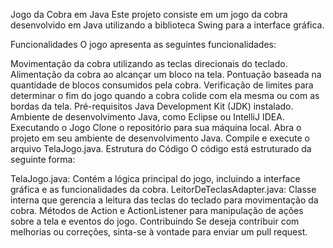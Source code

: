Jogo da Cobra em Java
Este projeto consiste em um jogo da cobra desenvolvido em Java utilizando a biblioteca Swing para a interface gráfica.

Funcionalidades
O jogo apresenta as seguintes funcionalidades:

Movimentação da cobra utilizando as teclas direcionais do teclado.
Alimentação da cobra ao alcançar um bloco na tela.
Pontuação baseada na quantidade de blocos consumidos pela cobra.
Verificação de limites para determinar o fim do jogo quando a cobra colide com ela mesma ou com as bordas da tela.
Pré-requisitos
Java Development Kit (JDK) instalado.
Ambiente de desenvolvimento Java, como Eclipse ou IntelliJ IDEA.
Executando o Jogo
Clone o repositório para sua máquina local.
Abra o projeto em seu ambiente de desenvolvimento Java.
Compile e execute o arquivo TelaJogo.java.
Estrutura do Código
O código está estruturado da seguinte forma:

TelaJogo.java: Contém a lógica principal do jogo, incluindo a interface gráfica e as funcionalidades da cobra.
LeitorDeTeclasAdapter.java: Classe interna que gerencia a leitura das teclas do teclado para movimentação da cobra.
Métodos de Action e ActionListener para manipulação de ações sobre a tela e eventos do jogo.
Contribuindo
Se deseja contribuir com melhorias ou correções, sinta-se à vontade para enviar um pull request.
